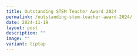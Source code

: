 ```yaml
---
title: Outstanding STEM Teacher Award 2024
permalink: /outstanding-stem-teacher-award-2024/
date: 2024-11-19
layout: post
description: ""
image: ""
variant: tiptap
---
```

